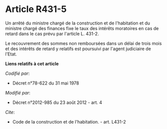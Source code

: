 # Article R431-5

Un arrêté du ministre chargé de la construction et de l'habitation et du ministre chargé des finances fixe le taux des
intérêts moratoires en cas de retard dans le cas prévu par l'article L. 431-2. 

Le recouvrement des sommes non remboursées dans un délai de trois mois et des intérêts de retard y relatifs est poursuivi par
l'agent judiciaire de l'Etat.

**Liens relatifs à cet article**

_Codifié par_:

  - Décret n°78-622 du 31 mai 1978

_Modifié par_:

  - Décret n°2012-985 du 23 août 2012 - art. 4

_Cite_:

  - Code de la construction et de l'habitation. - art. L431-2
